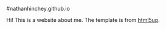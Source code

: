 #nathanhinchey.github.io

Hi! This is a website about me. The template is from [html5up](html5up.net).
 
